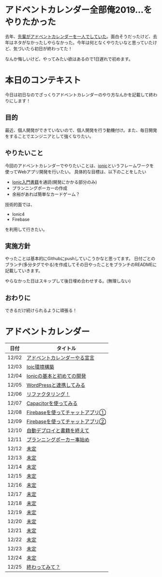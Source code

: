 # アドベントカレンダー全部俺2019…をやりたかった

去年、[先輩がアドベントカレンダーを一人でしていた](https://medium.com/escle/%E3%82%A2%E3%83%89%E3%83%99%E3%83%B3%E3%83%88%E3%82%AB%E3%83%AC%E3%83%B3%E3%83%80%E3%83%BC%E5%85%A8%E9%83%A8%E4%BF%BA2018%E3%81%93%E3%81%A8%E3%81%AF%E3%81%98%E3%82%81-2b85619096ff)。面白そうだったけど、去年はネタがなかったしやらなかった。今年は何となくやりたいなと思っていたけど、気づいたら初日が終わってた！

なんか悔しいけど、やってみたい欲はあるので1日遅れで初めます。

# 本日のコンテキスト

今日は初日なのでざっくりアドベントカレンダーのやり方なんかを記載して終わりにします！

## 目的

最近、個人開発ができていないので、個人開発を行う動機付け。また、毎日開発をすることでエンジニアとして強くなりたい。

## やりたいこと

今回のアドベントカレンダーでやりたいことは、[ionic](https://ionicframework.com/)というフレームワークを使ってWebアプリ開発を行いたい。
具体的な目標は、以下のことをしたい

- [Ionic入門書籍](https://www.amazon.co.jp/dp/B081ZN64FM/)を通読(開発にかかる部分のみ)
- プランニングポーカーの作成
- 余裕があれば簡単なカードゲーム？

技術的面では、

- Ionic4
- Firebase

を利用して行きたい。

## 実施方針

やったことは基本的にGithubにpushしていこうかなと思ってます。
日付ごとのブランチ(多分タグでやる)を作成してその日やったことをブランチのREADMEに記載していきます。

やらなかった日はスキップして後日埋め合わせする。(無理しない)

## おわりに

できるだけ続けられるように頑張る！

# アドベントカレンダー

|日付|タイトル|
|-----|------|
|12/02|[アドベントカレンダーやる宣言](https://github.com/yosshi-4989/advent_calender_2019/tree/2019-12-02)|
|12/03|[Ioic環境構築](https://github.com/yosshi-4989/advent_calender_2019/tree/2019-12-03)|
|12/04|[Ionicの基本と初めての開発](https://github.com/yosshi-4989/advent_calender_2019/tree/2019-12-04)|
|12/05|[WordPressと連携してみる](https://github.com/yosshi-4989/advent_calender_2019/tree/2019-12-05)|
|12/06|[リファクタリング！](https://github.com/yosshi-4989/advent_calender_2019/tree/2019-12-06)|
|12/07|[Capacitorを使ってみる](https://github.com/yosshi-4989/advent_calender_2019/tree/2019-12-07)|
|12/08|[Firebaseを使ってチャットアプリ①](https://github.com/yosshi-4989/advent_calender_2019/tree/2019-12-08)|
|12/09|[Firebaseを使ってチャットアプリ②](https://github.com/yosshi-4989/advent_calender_2019/tree/2019-12-09)|
|12/10|[自動デプロイと書籍を終えて](https://github.com/yosshi-4989/advent_calender_2019/tree/2019-12-10)|
|12/11|[プランニングポーカー事始め](https://github.com/yosshi-4989/advent_calender_2019/tree/2019-12-11)|
|12/12|[未定](https://github.com/yosshi-4989/advent_calender_2019/tree/2019-12-12)|
|12/13|[未定](https://github.com/yosshi-4989/advent_calender_2019/tree/2019-12-13)|
|12/14|[未定](https://github.com/yosshi-4989/advent_calender_2019/tree/2019-12-14)|
|12/15|[未定](https://github.com/yosshi-4989/advent_calender_2019/tree/2019-12-15)|
|12/16|[未定](https://github.com/yosshi-4989/advent_calender_2019/tree/2019-12-16)|
|12/17|[未定](https://github.com/yosshi-4989/advent_calender_2019/tree/2019-12-17)|
|12/18|[未定](https://github.com/yosshi-4989/advent_calender_2019/tree/2019-12-18)|
|12/19|[未定](https://github.com/yosshi-4989/advent_calender_2019/tree/2019-12-19)|
|12/20|[未定](https://github.com/yosshi-4989/advent_calender_2019/tree/2019-12-20)|
|12/21|[未定](https://github.com/yosshi-4989/advent_calender_2019/tree/2019-12-21)|
|12/22|[未定](https://github.com/yosshi-4989/advent_calender_2019/tree/2019-12-22)|
|12/23|[未定](https://github.com/yosshi-4989/advent_calender_2019/tree/2019-12-23)|
|12/24|[未定](https://github.com/yosshi-4989/advent_calender_2019/tree/2019-12-24)|
|12/25|[終わってみて？](https://github.com/yosshi-4989/advent_calender_2019/tree/2019-12-25)|


